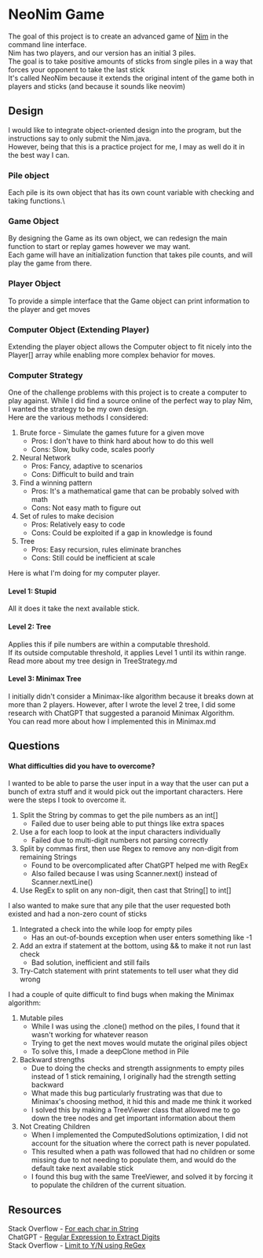 # NeoNim Game
The goal of this project is to create an advanced game of [Nim](https://en.wikipedia.org/wiki/Nim) in the command line interface.\
Nim has two players, and our version has an initial 3 piles.\
The goal is to take positive amounts of sticks from single piles in a way that forces your opponent to take the last stick\
It's called NeoNim because it extends the original intent of the game both in players and sticks (and because it sounds like neovim)

## Design
I would like to integrate object-oriented design into the program, but the instructions say to only submit the Nim.java.\
However, being that this is a practice project for me, I may as well do it in the best way I can.

### Pile object
Each pile is its own object that has its own count variable with checking and taking functions.\
### Game Object
By designing the Game as its own object, we can redesign the main function to start or replay games however we may want.\
Each game will have an initialization function that takes pile counts, and will play the game from there.
### Player Object
To provide a simple interface that the Game object can print information to the player and get moves
### Computer Object (Extending Player)
Extending the player object allows the Computer object to fit nicely into the Player[] array while enabling more complex behavior for moves.

### Computer Strategy
One of the challenge problems with this project is to create a computer to play against. 
While I did find a source online of the perfect way to play Nim, I wanted the strategy to be my own design.\
Here are the various methods I considered:
1. Brute force - Simulate the games future for a given move
   * Pros: I don't have to think hard about how to do this well
   * Cons: Slow, bulky code, scales poorly
2. Neural Network
   * Pros: Fancy, adaptive to scenarios
   * Cons: Difficult to build and train
3. Find a winning pattern
   * Pros: It's a mathematical game that can be probably solved with math
   * Cons: Not easy math to figure out
4. Set of rules to make decision
   * Pros: Relatively easy to code
   * Cons: Could be exploited if a gap in knowledge is found
5. Tree
   * Pros: Easy recursion, rules eliminate branches
   * Cons: Still could be inefficient at scale

Here is what I'm doing for my computer player.
#### Level 1: Stupid
All it does it take the next available stick.
#### Level 2: Tree
Applies this if pile numbers are within a computable threshold.\
If its outside computable threshold, it applies Level 1 until its within range. Read more about my tree design in TreeStrategy.md
#### Level 3: Minimax Tree
I initially didn't consider a Minimax-like algorithm because it breaks down at more than 2 players.
However, after I wrote the level 2 tree, I did some research with ChatGPT that suggested a paranoid Minimax Algorithm.\
You can read more about how I implemented this in Minimax.md

## Questions
#### What difficulties did you have to overcome?
I wanted to be able to parse the user input in a way that the user can put a bunch of extra stuff and it would pick out the important characters. Here were the steps I took to overcome it.
1. Split the String by commas to get the pile numbers as an int[]
   * Failed due to user being able to put things like extra spaces
2. Use a for each loop to look at the input characters individually
   * Failed due to multi-digit numbers not parsing correctly
3. Split by commas first, then use Regex to remove any non-digit from remaining Strings
   * Found to be overcomplicated after ChatGPT helped me with RegEx
   * Also failed because I was using Scanner.next() instead of Scanner.nextLine()
4. Use RegEx to split on any non-digit, then cast that String[] to int[]

I also wanted to make sure that any pile that the user requested both existed and had a non-zero count of sticks
1. Integrated a check into the while loop for empty piles
   * Has an out-of-bounds exception when user enters something like -1
2. Add an extra if statement at the bottom, using && to make it not run last check
   * Bad solution, inefficient and still fails
3. Try-Catch statement with print statements to tell user what they did wrong

I had a couple of quite difficult to find bugs when making the Minimax algorithm:
1. Mutable piles
   * While I was using the .clone() method on the piles, I found that it wasn't working for whatever reason
   * Trying to get the next moves would mutate the original piles object
   * To solve this, I made a deepClone method in Pile
2. Backward strengths
   * Due to doing the checks and strength assignments to empty piles instead of 1 stick remaining, I originally had the strength setting backward
   * What made this bug particularly frustrating was that due to Minimax's choosing method, it hid this and made me think it worked
   * I solved this by making a TreeViewer class that allowed me to go down the tree nodes and get important information about them
3. Not Creating Children
   * When I implemented the ComputedSolutions optimization, I did not account for the situation where the correct path is never populated.
   * This resulted when a path was followed that had no children or some missing due to not needing to populate them, and would do the default take next available stick
   * I found this bug with the same TreeViewer, and solved it by forcing it to populate the children of the current situation.

## Resources
Stack Overflow - [For each char in String](https://stackoverflow.com/questions/2451650/how-do-i-apply-the-for-each-loop-to-every-character-in-a-string)\
ChatGPT - [Regular Expression to Extract Digits](https://chatgpt.com/share/21305ee5-d894-4b43-96ab-2ecbcb3b4bce)\
Stack Overflow - [Limit to Y/N using ReGex](https://stackoverflow.com/questions/38879288/how-to-restrict-a-user-to-enter-only-single-character-i-e-y-and-n-using-a-re)